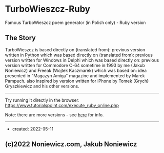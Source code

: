 # TurboWieszcz-Ruby
Famous TurboWieszcz poem generator (in Polish only) - Ruby version

## The Story

TurboWieszcz is based directly on (translated from): previous version written in Python
which was based directly on (translated from): previous version written for Windows in Delphi
which was based directly on: previous version written for Commodore C-64 sometime in 1993
by me (Jakub Noniewicz) and Freeak (Wojtek Kaczmarek)
which was based on:
idea presented in "Magazyn Amiga" magazine and implemented by Marek Pampuch.
also inspired by version written for iPhone by Tomek (Grych) Gryszkiewicz and his other versions.

---

Try running it directly in the browser:
https://www.tutorialspoint.com/execute_ruby_online.php

Note: there are more versions - see [here](http://noniewicz.com/product.php?l=2&key=tw) for info.

---

* created: 2022-05-11


## (c)2022 Noniewicz.com, Jakub Noniewicz
